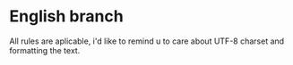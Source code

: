 # English branch
All rules are aplicable, i'd like to remind u to care about UTF-8 charset and formatting the text.
